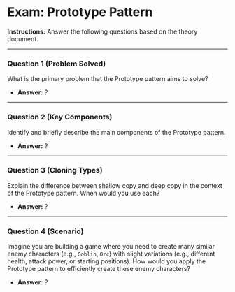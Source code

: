 
# Exam: Prototype Pattern

**Instructions:** Answer the following questions based on the theory document.

---

### Question 1 (Problem Solved)

What is the primary problem that the Prototype pattern aims to solve?

- **Answer:** ?

---

### Question 2 (Key Components)

Identify and briefly describe the main components of the Prototype pattern.

- **Answer:** ?

---

### Question 3 (Cloning Types)

Explain the difference between shallow copy and deep copy in the context of the Prototype pattern. When would you use each?

- **Answer:** ?

---

### Question 4 (Scenario)

Imagine you are building a game where you need to create many similar enemy characters (e.g., `Goblin`, `Orc`) with slight variations (e.g., different health, attack power, or starting positions). How would you apply the Prototype pattern to efficiently create these enemy characters?

- **Answer:** ?

